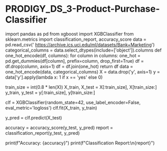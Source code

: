 # PRODIGY_DS_3-Product-Purchase-Classifier


import pandas as pd
from xgboost import XGBClassifier
from sklearn.metrics import classification_report, accuracy_score
data = pd.read_csv(' https://archive.ics.uci.edu/ml/datasets/Bank+Marketing')
categorical_columns = data.select_dtypes(include=['object']).columns
def one_hot_encode(df, columns):
    for column in columns:
        one_hot = pd.get_dummies(df[column], prefix=column, drop_first=True)
        df = df.drop(column, axis=1)
        df = df.join(one_hot)
    return df
data = one_hot_encode(data, categorical_columns)
X = data.drop('y', axis=1)
y = data['y'].apply(lambda x: 1 if x == 'yes' else 0)


train_size = int(0.8 * len(X))
X_train, X_test = X[:train_size], X[train_size:]
y_train, y_test = y[:train_size], y[train_size:]


clf = XGBClassifier(random_state=42, use_label_encoder=False, eval_metric='logloss')
clf.fit(X_train, y_train)


y_pred = clf.predict(X_test)


accuracy = accuracy_score(y_test, y_pred)
report = classification_report(y_test, y_pred)

print(f"Accuracy: {accuracy}")
print(f"Classification Report:\n{report}")